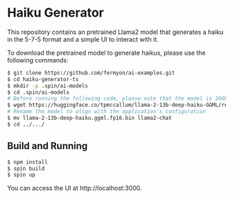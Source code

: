 # Haiku Generator

This repository contains an pretrained Llama2 model that generates a haiku in the 5-7-5 format and a simple UI to interact with it.

To download the pretrained model to generate haikus, please use the following commands:

```bash
$ git clone https://github.com/fermyon/ai-examples.git
$ cd haiku-generator-ts
$ mkdir -p .spin/ai-models
$ cd .spin/ai-models
# Before running the following code, please note that the model is 26GB and will take quite a long time to download (and use a good chunk of your bandwidth and any data download limits you might have).
$ wget https://huggingface.co/tpmccallum/llama-2-13b-deep-haiku-GGML/resolve/main/llama-2-13b-deep-haiku.ggml.fp16.bin
# Rename the model to align with the application's configuration
$ mv llama-2-13b-deep-haiku.ggml.fp16.bin llama2-chat
$ cd ../.../
```

## Build and Running 

```bash
$ npm install 
$ spin build
$ spin up
```

You can access the UI at http://localhost:3000. 